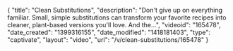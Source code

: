 {
    "title": "Clean Substitutions",
    "description": "Don't give up on everything familiar. Small, simple substitutions can transform your favorite recipes into cleaner, plant-based versions you'll love. And the...",
    "videoid": "165478",
    "date_created": "1399316155",
    "date_modified": "1418181403",
    "type": "captivate",
    "layout": "video",
    "url": "\/v\/clean-substitutions\/165478"
}